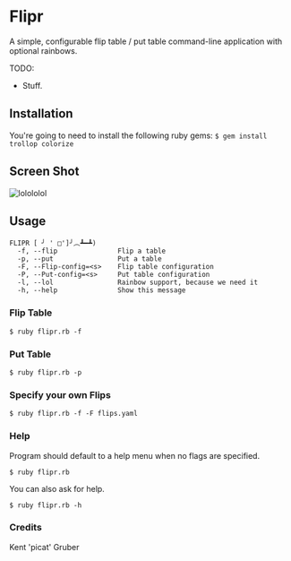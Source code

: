 # Flipr

A simple, configurable flip table / put table command-line application with optional rainbows.

TODO: 
* Stuff.

## Installation
You're going to need to install the following ruby gems:
`$ gem install trollop colorize`

## Screen Shot

![lolololol](http://i.imgur.com/YdLBtTx.png)

## Usage

```
FLIPR [ ╯ ' □']╯︵┻━┻)
  -f, --flip               Flip a table
  -p, --put                Put a table
  -F, --Flip-config=<s>    Flip table configuration
  -P, --Put-config=<s>     Put table configuration
  -l, --lol                Rainbow support, because we need it
  -h, --help               Show this message
```

### Flip Table

`$ ruby flipr.rb -f`

### Put Table

`$ ruby flipr.rb -p`

### Specify your own Flips

`$ ruby flipr.rb -f -F flips.yaml`

### Help

Program should default to a help menu when no flags are specified.

`$ ruby flipr.rb`

You can also ask for help.

`$ ruby flipr.rb -h`

### Credits
Kent 'picat' Gruber

